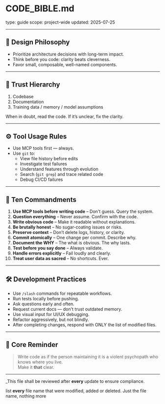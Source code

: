 # CODE_BIBLE.md
type: guide
scope: project-wide
updated: 2025-07-25

---

## 🔧 Design Philosophy
- Prioritize architecture decisions with long-term impact.
- Think before you code: clarity beats cleverness.
- Favor small, composable, well-named components.

---

## 🧠 Trust Hierarchy
1. Codebase
2. Documentation
3. Training data / memory / model assumptions

When in doubt, read the code. If it’s unclear, fix the clarity.

---

## ⚙️ Tool Usage Rules
- Use MCP tools first — always.
- Use `git` to:
  - View file history before edits
  - Investigate test failures
  - Understand features through evolution
  - Search (`git grep`) and trace related code
  - Debug CI/CD failures

---

## 📜 Ten Commandments

1. **Use MCP tools before writing code** – Don't guess. Query the system.
2. **Question everything** – Never assume. Confirm with the code.
3. **Write obvious code** – Make it readable without explanations.
4. **Be brutally honest** – No sugar-coating issues or risks.
5. **Preserve context** – Don’t delete logs, history, or clarity.
6. **Commit atomically** – One change per commit. Describe why.
7. **Document the WHY** – The what is obvious. The why lasts.
8. **Test before you say done** – Always validate.
9. **Handle errors explicitly** – Fail loudly and clearly.
10. **Treat user data as sacred** – No shortcuts. Ever.

---

## 🛠 Development Practices

- Use `/slash` commands for repeatable workflows.
- Run tests locally before pushing.
- Ask questions early and often.
- Request current docs — don't trust outdated memory.
- Use visual input for UI/UX debugging.
- Refactor aggressively, but not blindly.
- After completing changes, respond with ONLY the list of modified files.

---

## 🚨 Core Reminder

> Write code as if the person maintaining it is a violent psychopath who knows where you live.  
> Make it **that** clear.

---

_This file shall be reviewed after **every** update to ensure compliance.

list **every** file name that were modified, added or deleted. Just the file name, nothing more
